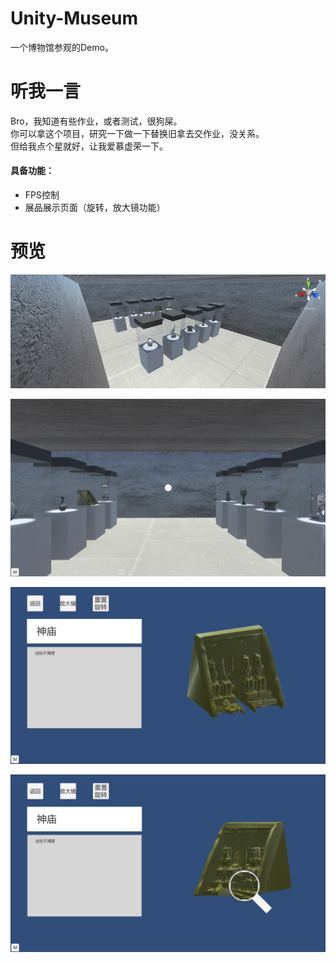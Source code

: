 # Unity-Museum
一个博物馆参观的Demo。  

# 听我一言 
Bro，我知道有些作业，或者测试，很狗屎。  
你可以拿这个项目，研究一下做一下替换旧拿去交作业，没关系。  
但给我点个星就好，让我爱慕虚荣一下。

#### 具备功能：

- FPS控制
- 展品展示页面（旋转，放大镜功能）



# 预览

![](https://github.com/HikariXP/FigureBed/blob/main/Museum/Image%201.png)

![](https://github.com/HikariXP/FigureBed/blob/main/Museum/Image%202.png)

![](https://github.com/HikariXP/FigureBed/blob/main/Museum/Image%203.png)

![](https://github.com/HikariXP/FigureBed/blob/main/Museum/Image%204.png)
